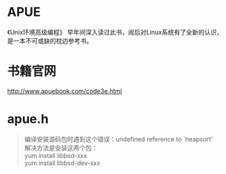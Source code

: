 # APUE
《Unix环境高级编程》
早年间深入读过此书，阅后对Linux系统有了全新的认识，是一本不可或缺的枕边参考书。
# 书籍官网
http://www.apuebook.com/code3e.html
# apue.h
> 编译安装源码包时遇到这个错误：undefined reference to `heapsort' \
解决方法是安装这两个包：\
yum install libbsd-xxx \
yum install libbsd-dev-xxx
